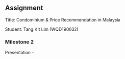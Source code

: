 ## Assignment

Title: Condominium & Price Recommendation in Malaysia

Student: Tang Kit Lim (WQD190032)

### Milestone 2

Presentation - 
